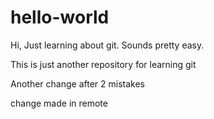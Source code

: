 # hello-world
Hi,
Just learning about git. Sounds pretty easy.

This is just another repository for learning git

Another change after 2 mistakes

change made in remote
